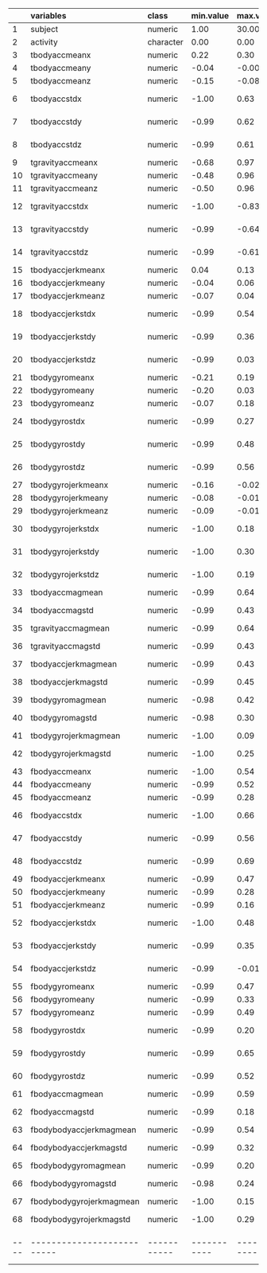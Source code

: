 
|    | variables                | class     | min.value | max.value | measure     | domain | accgyro     | signal  | jerk | magnitude | direction |
|:---|:-------------------------|:----------|:----------|:----------|:------------|:-------|:------------|:--------|:-----|:----------|:----------|
| 1  | subject                  | numeric   | 1.00      | 30.00     |             |        |             |         |      |           |           |
| 2  | activity                 | character | 0.00      | 0.00      |             |        |             |         |      |           |           |
| 3  | tbodyaccmeanx            | numeric   | 0.22      | 0.30      | Mean        | Time   | Accelorator | Body    |      |           | X         |
| 4  | tbodyaccmeany            | numeric   | -0.04     | -0.00     | Mean        | Time   | Accelorator | Body    |      |           | Y         |
| 5  | tbodyaccmeanz            | numeric   | -0.15     | -0.08     | Mean        | Time   | Accelorator | Body    |      |           | Z         |
| 6  | tbodyaccstdx             | numeric   | -1.00     | 0.63      | S Deviation | Time   | Accelorator | Body    |      |           | X         |
| 7  | tbodyaccstdy             | numeric   | -0.99     | 0.62      | S Deviation | Time   | Accelorator | Body    |      |           | Y         |
| 8  | tbodyaccstdz             | numeric   | -0.99     | 0.61      | S Deviation | Time   | Accelorator | Body    |      |           | Z         |
| 9  | tgravityaccmeanx         | numeric   | -0.68     | 0.97      | Mean        | Time   | Accelorator | Gravity |      |           | X         |
| 10 | tgravityaccmeany         | numeric   | -0.48     | 0.96      | Mean        | Time   | Accelorator | Gravity |      |           | Y         |
| 11 | tgravityaccmeanz         | numeric   | -0.50     | 0.96      | Mean        | Time   | Accelorator | Gravity |      |           | Z         |
| 12 | tgravityaccstdx          | numeric   | -1.00     | -0.83     | S Deviation | Time   | Accelorator | Gravity |      |           | X         |
| 13 | tgravityaccstdy          | numeric   | -0.99     | -0.64     | S Deviation | Time   | Accelorator | Gravity |      |           | Y         |
| 14 | tgravityaccstdz          | numeric   | -0.99     | -0.61     | S Deviation | Time   | Accelorator | Gravity |      |           | Z         |
| 15 | tbodyaccjerkmeanx        | numeric   | 0.04      | 0.13      | Mean        | Time   | Accelorator | Body    | Jerk |           | X         |
| 16 | tbodyaccjerkmeany        | numeric   | -0.04     | 0.06      | Mean        | Time   | Accelorator | Body    | Jerk |           | Y         |
| 17 | tbodyaccjerkmeanz        | numeric   | -0.07     | 0.04      | Mean        | Time   | Accelorator | Body    | Jerk |           | Z         |
| 18 | tbodyaccjerkstdx         | numeric   | -0.99     | 0.54      | S Deviation | Time   | Accelorator | Body    | Jerk |           | X         |
| 19 | tbodyaccjerkstdy         | numeric   | -0.99     | 0.36      | S Deviation | Time   | Accelorator | Body    | Jerk |           | Y         |
| 20 | tbodyaccjerkstdz         | numeric   | -0.99     | 0.03      | S Deviation | Time   | Accelorator | Body    | Jerk |           | Z         |
| 21 | tbodygyromeanx           | numeric   | -0.21     | 0.19      | Mean        | Time   | Gyroscope   | Body    |      |           | X         |
| 22 | tbodygyromeany           | numeric   | -0.20     | 0.03      | Mean        | Time   | Gyroscope   | Body    |      |           | Y         |
| 23 | tbodygyromeanz           | numeric   | -0.07     | 0.18      | Mean        | Time   | Gyroscope   | Body    |      |           | Z         |
| 24 | tbodygyrostdx            | numeric   | -0.99     | 0.27      | S Deviation | Time   | Gyroscope   | Body    |      |           | X         |
| 25 | tbodygyrostdy            | numeric   | -0.99     | 0.48      | S Deviation | Time   | Gyroscope   | Body    |      |           | Y         |
| 26 | tbodygyrostdz            | numeric   | -0.99     | 0.56      | S Deviation | Time   | Gyroscope   | Body    |      |           | Z         |
| 27 | tbodygyrojerkmeanx       | numeric   | -0.16     | -0.02     | Mean        | Time   | Gyroscope   | Body    | Jerk |           | X         |
| 28 | tbodygyrojerkmeany       | numeric   | -0.08     | -0.01     | Mean        | Time   | Gyroscope   | Body    | Jerk |           | Y         |
| 29 | tbodygyrojerkmeanz       | numeric   | -0.09     | -0.01     | Mean        | Time   | Gyroscope   | Body    | Jerk |           | Z         |
| 30 | tbodygyrojerkstdx        | numeric   | -1.00     | 0.18      | S Deviation | Time   | Gyroscope   | Body    | Jerk |           | X         |
| 31 | tbodygyrojerkstdy        | numeric   | -1.00     | 0.30      | S Deviation | Time   | Gyroscope   | Body    | Jerk |           | Y         |
| 32 | tbodygyrojerkstdz        | numeric   | -1.00     | 0.19      | S Deviation | Time   | Gyroscope   | Body    | Jerk |           | Z         |
| 33 | tbodyaccmagmean          | numeric   | -0.99     | 0.64      | Mean        | Time   | Accelorator | Body    |      | Magnitude |           |
| 34 | tbodyaccmagstd           | numeric   | -0.99     | 0.43      | S Deviation | Time   | Accelorator | Body    |      | Magnitude |           |
| 35 | tgravityaccmagmean       | numeric   | -0.99     | 0.64      | Mean        | Time   | Accelorator | Gravity |      | Magnitude |           |
| 36 | tgravityaccmagstd        | numeric   | -0.99     | 0.43      | S Deviation | Time   | Accelorator | Gravity |      | Magnitude |           |
| 37 | tbodyaccjerkmagmean      | numeric   | -0.99     | 0.43      | Mean        | Time   | Accelorator | Body    | Jerk | Magnitude |           |
| 38 | tbodyaccjerkmagstd       | numeric   | -0.99     | 0.45      | S Deviation | Time   | Accelorator | Body    | Jerk | Magnitude |           |
| 39 | tbodygyromagmean         | numeric   | -0.98     | 0.42      | Mean        | Time   | Gyroscope   | Body    |      | Magnitude |           |
| 40 | tbodygyromagstd          | numeric   | -0.98     | 0.30      | S Deviation | Time   | Gyroscope   | Body    |      | Magnitude |           |
| 41 | tbodygyrojerkmagmean     | numeric   | -1.00     | 0.09      | Mean        | Time   | Gyroscope   | Body    | Jerk | Magnitude |           |
| 42 | tbodygyrojerkmagstd      | numeric   | -1.00     | 0.25      | S Deviation | Time   | Gyroscope   | Body    | Jerk | Magnitude |           |
| 43 | fbodyaccmeanx            | numeric   | -1.00     | 0.54      | Mean        | Freq   | Accelorator | Body    |      |           | X         |
| 44 | fbodyaccmeany            | numeric   | -0.99     | 0.52      | Mean        | Freq   | Accelorator | Body    |      |           | Y         |
| 45 | fbodyaccmeanz            | numeric   | -0.99     | 0.28      | Mean        | Freq   | Accelorator | Body    |      |           | Z         |
| 46 | fbodyaccstdx             | numeric   | -1.00     | 0.66      | S Deviation | Freq   | Accelorator | Body    |      |           | X         |
| 47 | fbodyaccstdy             | numeric   | -0.99     | 0.56      | S Deviation | Freq   | Accelorator | Body    |      |           | Y         |
| 48 | fbodyaccstdz             | numeric   | -0.99     | 0.69      | S Deviation | Freq   | Accelorator | Body    |      |           | Z         |
| 49 | fbodyaccjerkmeanx        | numeric   | -0.99     | 0.47      | Mean        | Freq   | Accelorator | Body    | Jerk |           | X         |
| 50 | fbodyaccjerkmeany        | numeric   | -0.99     | 0.28      | Mean        | Freq   | Accelorator | Body    | Jerk |           | Y         |
| 51 | fbodyaccjerkmeanz        | numeric   | -0.99     | 0.16      | Mean        | Freq   | Accelorator | Body    | Jerk |           | Z         |
| 52 | fbodyaccjerkstdx         | numeric   | -1.00     | 0.48      | S Deviation | Freq   | Accelorator | Body    | Jerk |           | X         |
| 53 | fbodyaccjerkstdy         | numeric   | -0.99     | 0.35      | S Deviation | Freq   | Accelorator | Body    | Jerk |           | Y         |
| 54 | fbodyaccjerkstdz         | numeric   | -0.99     | -0.01     | S Deviation | Freq   | Accelorator | Body    | Jerk |           | Z         |
| 55 | fbodygyromeanx           | numeric   | -0.99     | 0.47      | Mean        | Freq   | Gyroscope   | Body    |      |           | X         |
| 56 | fbodygyromeany           | numeric   | -0.99     | 0.33      | Mean        | Freq   | Gyroscope   | Body    |      |           | Y         |
| 57 | fbodygyromeanz           | numeric   | -0.99     | 0.49      | Mean        | Freq   | Gyroscope   | Body    |      |           | Z         |
| 58 | fbodygyrostdx            | numeric   | -0.99     | 0.20      | S Deviation | Freq   | Gyroscope   | Body    |      |           | X         |
| 59 | fbodygyrostdy            | numeric   | -0.99     | 0.65      | S Deviation | Freq   | Gyroscope   | Body    |      |           | Y         |
| 60 | fbodygyrostdz            | numeric   | -0.99     | 0.52      | S Deviation | Freq   | Gyroscope   | Body    |      |           | Z         |
| 61 | fbodyaccmagmean          | numeric   | -0.99     | 0.59      | Mean        | Freq   | Accelorator | Body    |      | Magnitude |           |
| 62 | fbodyaccmagstd           | numeric   | -0.99     | 0.18      | S Deviation | Freq   | Accelorator | Body    |      | Magnitude |           |
| 63 | fbodybodyaccjerkmagmean  | numeric   | -0.99     | 0.54      | Mean        | Freq   | Accelorator | Body    | Jerk | Magnitude |           |
| 64 | fbodybodyaccjerkmagstd   | numeric   | -0.99     | 0.32      | S Deviation | Freq   | Accelorator | Body    | Jerk | Magnitude |           |
| 65 | fbodybodygyromagmean     | numeric   | -0.99     | 0.20      | Mean        | Freq   | Gyroscope   | Body    |      | Magnitude |           |
| 66 | fbodybodygyromagstd      | numeric   | -0.98     | 0.24      | S Deviation | Freq   | Gyroscope   | Body    |      | Magnitude |           |
| 67 | fbodybodygyrojerkmagmean | numeric   | -1.00     | 0.15      | Mean        | Freq   | Gyroscope   | Body    | Jerk | Magnitude |           |
| 68 | fbodybodygyrojerkmagstd  | numeric   | -1.00     | 0.29      | S Deviation | Freq   | Gyroscope   | Body    | Jerk | Magnitude |           |
|----|--------------------------|-----------|-----------|-----------|-------------|--------|-------------|---------|------|-----------|-----------|


